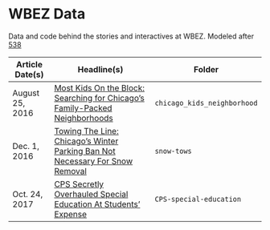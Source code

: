 # WBEZ Data
Data and code behind the stories and interactives at WBEZ. Modeled after [538](https://github.com/fivethirtyeight/data)

Article Date(s) | Headline(s) | Folder
---|---------|-------------
August 25, 2016 | [Most Kids On the Block: Searching for Chicago’s Family-Packed Neighborhoods](https://www.wbez.org/shows/curious-city/searching-for-chicagos-most-familypacked-neighborhoods/2b8c56be-fdfc-4a52-9975-c1d7b40d50d2) | `chicago_kids_neighborhood`
Dec. 1, 2016 | [Towing The Line: Chicago’s Winter Parking Ban Not Necessary For Snow Removal](http://interactive.wbez.org/towing-the-line/) | `snow-tows`
Oct. 24, 2017 |  [CPS Secretly Overhauled Special Education At Students’ Expense](https://www.wbez.org/shows/wbez-news/wbez-investigation-cps-secretly-overhauled-special-education-at-students-expense/2f6907ea-6ad2-4557-9a03-7da60710f8f9/) | `CPS-special-education`